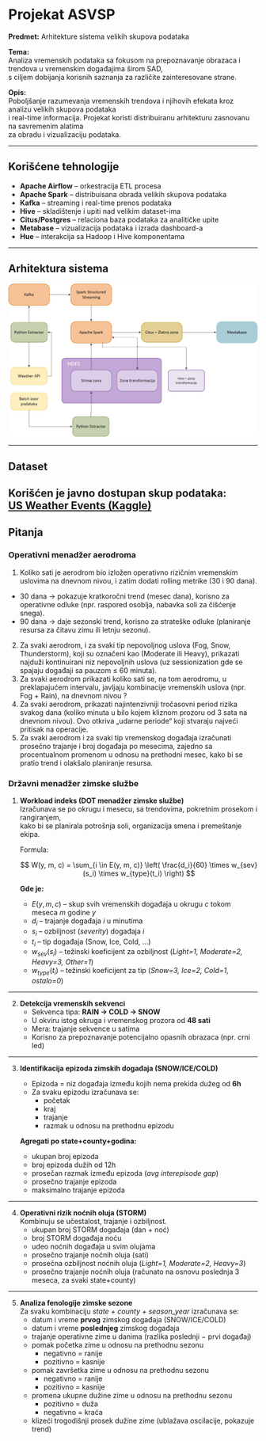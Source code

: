 # Projekat ASVSP

**Predmet:** Arhitekture sistema velikih skupova podataka  

**Tema:**  
Analiza vremenskih podataka sa fokusom na prepoznavanje obrazaca i trendova u vremenskim događajima širom SAD,  
s ciljem dobijanja korisnih saznanja za različite zainteresovane strane.  

**Opis:**  
Poboljšanje razumevanja vremenskih trendova i njihovih efekata kroz analizu velikih skupova podataka  
i real-time informacija. Projekat koristi distribuiranu arhitekturu zasnovanu na savremenim alatima  
za obradu i vizualizaciju podataka.  

---

## Korišćene tehnologije

- **Apache Airflow** – orkestracija ETL procesa  
- **Apache Spark** – distribuisana obrada velikih skupova podataka  
- **Kafka** – streaming i real-time prenos podataka  
- **Hive** – skladištenje i upiti nad velikim dataset-ima  
- **Citus/Postgres** – relaciona baza podataka za analitičke upite  
- **Metabase** – vizualizacija podataka i izrada dashboard-a  
- **Hue** – interakcija sa Hadoop i Hive komponentama  

---

## Arhitektura sistema

![Arhitektura sistema](arhitektura.jpg)

---

## Dataset
Korišćen je javno dostupan skup podataka:  
[US Weather Events (Kaggle)](https://www.kaggle.com/datasets/sobhanmoosavi/us-weather-events)  
---
## Pitanja

### Operativni menadžer aerodroma

1.	Koliko sati je aerodrom bio izložen operativno rizičnim vremenskim uslovima na dnevnom nivou, i zatim dodati rolling metrike (30 i 90 dana).
   -   30 dana → pokazuje kratkoročni trend (mesec dana), korisno za operativne odluke (npr. raspored osoblja, nabavka soli za čišćenje snega).
   -	90 dana → daje sezonski trend, korisno za strateške odluke (planiranje resursa za čitavu zimu ili letnju sezonu).
2.	Za svaki aerodrom, i za svaki tip nepovoljnog uslova (Fog, Snow, Thunderstorm), koji su označeni kao (Moderate ili Heavy), prikazati najduži kontinuirani niz nepovoljnih uslova (uz sessionization gde se spajaju događaji sa pauzom  ≤ 60 minuta).
3.	Za svaki aerodrom prikazati koliko sati se, na tom aerodromu, u preklapajućem intervalu, javljaju kombinacije vremenskih uslova (npr. Fog + Rain), na dnevnom nivou ?
4.	Za svaki aerodrom, prikazati najintenzivniji tročasovni period rizika svakog dana (koliko minuta u bilo kojem kliznom prozoru od 3 sata na dnevnom nivou). Ovo otkriva „udarne periode“ koji stvaraju najveći pritisak na operacije.
5.	Za svaki aerodrom i za svaki tip vremenskog događaja  izračunati prosečno trajanje i broj događaja po mesecima, zajedno sa procentualnom promenom u odnosu na prethodni mesec, kako bi se pratio trend i olakšalo planiranje resursa.

### Državni menadžer zimske službe
1. **Workload indeks (DOT menadžer zimske službe)**  
   Izračunava se po okrugu i mesecu, sa trendovima, pokretnim prosekom i rangiranjem,  
   kako bi se planirala potrošnja soli, organizacija smena i premeštanje ekipa.  

   Formula:  

   $$
   W(y, m, c) = \sum_{i \in E(y, m, c)} \left( \frac{d_i}{60} \times w_{sev}(s_i) \times w_{type}(t_i) \right)
   $$

   **Gde je:**
   - $E(y,m,c)$ – skup svih vremenskih događaja u okrugu $c$ tokom meseca $m$ godine $y$  
   - $d_i$ – trajanje događaja $i$ u minutima  
   - $s_i$ – ozbiljnost (*severity*) događaja $i$  
   - $t_i$ – tip događaja (Snow, Ice, Cold, …)  
   - $w_{sev}(s_i)$ – težinski koeficijent za ozbiljnost (*Light=1, Moderate=2, Heavy=3, Other=1*)  
   - $w_{type}(t_i)$ – težinski koeficijent za tip (*Snow=3, Ice=2, Cold=1, ostalo=0*)  

---

2. **Detekcija vremenskih sekvenci**  
   - Sekvenca tipa: **RAIN → COLD → SNOW**  
   - U okviru istog okruga i vremenskog prozora od **48 sati**  
   - Mera: trajanje sekvence u satima  
   - Korisno za prepoznavanje potencijalno opasnih obrazaca (npr. crni led)  

---

3. **Identifikacija epizoda zimskih događaja (SNOW/ICE/COLD)**  
   - Epizoda = niz događaja između kojih nema prekida dužeg od **6h**  
   - Za svaku epizodu izračunava se:  
     - početak  
     - kraj  
     - trajanje  
     - razmak u odnosu na prethodnu epizodu  

   **Agregati po state+county+godina:**  
   - ukupan broj epizoda  
   - broj epizoda dužih od 12h  
   - prosečan razmak između epizoda (*avg interepisode gap*)  
   - prosečno trajanje epizoda  
   - maksimalno trajanje epizoda  

---

4. **Operativni rizik noćnih oluja (STORM)**  
   Kombinuju se učestalost, trajanje i ozbiljnost.  
   - ukupan broj STORM događaja (dan + noć)  
   - broj STORM događaja noću  
   - udeo noćnih događaja u svim olujama  
   - prosečno trajanje noćnih oluja (sati)  
   - prosečna ozbiljnost noćnih oluja (*Light=1, Moderate=2, Heavy=3*)  
   - prosečno trajanje noćnih oluja (računato na osnovu poslednja 3 meseca, za svaki state+county)  

---

5. **Analiza fenologije zimske sezone**  
   Za svaku kombinaciju *state + county + season_year* izračunava se:  
   - datum i vreme **prvog** zimskog događaja (SNOW/ICE/COLD)  
   - datum i vreme **poslednjeg** zimskog događaja  
   - trajanje operativne zime u danima (razlika poslednji − prvi događaj)  
   - pomak početka zime u odnosu na prethodnu sezonu  
     - negativno = ranije  
     - pozitivno = kasnije  
   - pomak završetka zime u odnosu na prethodnu sezonu  
     - negativno = ranije  
     - pozitivno = kasnije  
   - promena ukupne dužine zime u odnosu na prethodnu sezonu  
     - pozitivno = duža  
     - negativno = kraća  
   - klizeći trogodišnji prosek dužine zime (ublažava oscilacije, pokazuje trend)  

